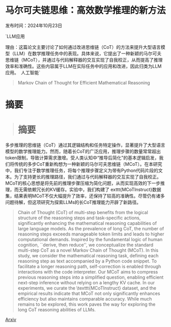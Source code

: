 # 马尔可夫链思维：高效数学推理的新方法

发布时间：2024年10月23日

`LLM应用

理由：这篇论文主要讨论了如何通过改进思维链（CoT）的方法来提升大型语言模型（LLM）在数学推理任务中的表现。具体来说，它提出了一种新颖的马尔可夫思维链（MCoT），并通过与代码解释器的交互实现了自我校正，从而提高了推理效率和准确性。这些内容属于LLM在实际任务中的应用和改进，因此归类为LLM应用。` `人工智能`

> Markov Chain of Thought for Efficient Mathematical Reasoning

# 摘要

> # 摘要
多步推理的思维链（CoT）通过其逻辑结构和任务特定操作，显著提升了大型语言模型的数学推理能力。然而，随着长CoT的广泛应用，推理步骤的数量常常超出token限制，导致计算需求激增。受人类认知中“推导后简化”的基本逻辑启发，我们将传统的多步CoT重新构想为一种新颖的马尔可夫思维链（MCoT）。在本研究中，我们专注于数学推理任务，将每个推理步骤定义为带有Python代码片段的文本。为了支持更长的推理路径，我们通过与代码解释器的交互实现了自我校正。MCoT的核心思想是将先前的推理步骤压缩为简化问题，从而实现高效的下一步推理，而无需依赖冗长的KV缓存。实验中，我们构建了	exttt{MCoTInstruct}数据集，结果表明MCoT不仅大幅提升了效率，还保持了较高的准确性。尽管仍有诸多问题待解，但这项研究为探索LLMs的长CoT推理能力开辟了新路径。

> Chain of Thought (CoT) of multi-step benefits from the logical structure of the reasoning steps and task-specific actions, significantly enhancing the mathematical reasoning capabilities of large language models. As the prevalence of long CoT, the number of reasoning steps exceeds manageable token limits and leads to higher computational demands. Inspired by the fundamental logic of human cognition, ``derive, then reduce'', we conceptualize the standard multi-step CoT as a novel Markov Chain of Thought (MCoT). In this study, we consider the mathematical reasoning task, defining each reasoning step as text accompanied by a Python code snippet. To facilitate a longer reasoning path, self-correction is enabled through interactions with the code interpreter. Our MCoT aims to compress previous reasoning steps into a simplified question, enabling efficient next-step inference without relying on a lengthy KV cache. In our experiments, we curate the \texttt{MCoTInstruct} dataset, and the empirical results indicate that MCoT not only significantly enhances efficiency but also maintains comparable accuracy. While much remains to be explored, this work paves the way for exploring the long CoT reasoning abilities of LLMs.

[Arxiv](https://arxiv.org/abs/2410.17635)